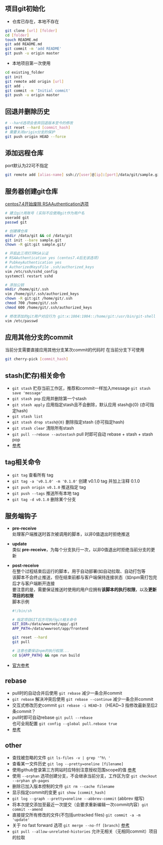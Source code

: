 ## 项目git初始化

* 仓库已存在，本地不存在
```sh
git clone [url] [folder]
cd [folder]
touch README.md
git add README.md
git commit -m 'add README'
git push -u origin master
```

* 本地项目第一次使用
```sh
cd existing_folder
git init
git remote add origin [url]
git add .
git commit -m 'Initial commit'
git push -u origin master
```

## 回退并删除历史
```bash
# --hard选项会舍弃回退版本至今的修改
git reset --hard [commit_hash]
# 需要关闭origin分支的保护
git push origin HEAD --force
```

## 添加远程仓库
port默认为22可不指定  
```sh
git remote add [alias-name] ssh://[user]@[ip]:[port]/data/git/sample.git
```

## 服务器创建git仓库
[centos7.4开始废除 RSAAuthentication选项](https://www.cnblogs.com/Leroscox/p/9627809.html)
```bash
# 建立git用账号 (实际不应使用git作为用户名
useradd git
passwd git

# 创建裸仓库
mkdir /data/git && cd /data/git
git init --bare sample.git
chown -R git:git sample.git/

# 开启此三项打开RSA认证
# RSAAuthentication yes (centos7.4后无该选项)
# PubkeyAuthentication yes
# AuthorizedKeysFile .ssh/authorized_keys
vim /etc/ssh/sshd_config
systemctl restart sshd

# 添加公钥
mkdir /home/git/.ssh
vim /home/git/.ssh/authorized_keys
chown -R git:git /home/git/.ssh
chmod 700 /home/git/.ssh
chmod 600 /home/git/.ssh/authorized_keys

# 修改添加的git用户对应行为 git:x:1004:1004::/home/git:/usr/bin/git-shell
vim /etc/passwd
```

## 应用其他分支的commit
当前分支需要直接应用其他分支某次commit的代码时 在当前分支下可使用
```sh
git cherry-pick [commit_hash]
```

## stash(贮存)相关命令

* `git stash` 贮存当前工作区，推荐和commit一样加入message `git stash save 'message'`
* `git stash pop` 应用并删除第一个stash
* `git stash apply` 应用指定stash且不会删除，默认应用 stash@{0} (亦可指定hash)
* `git stash list`
* `git stash drop stash@{0}` 删除指定stash (亦可指定hash)
* `git stash clear` 清除所有stash
* `git pull --rebase --autostash` pull 时即可自动 rebase + stash + stash pop
* [参考](https://www.cnblogs.com/tocy/p/git-stash-reference.html)

## tag相关命令

* `git tag` 查看所有 tag
* `git tag -a 'v0.1.0' -m '0.1.0'` 创建 v0.1.0 tag 并加上注释 0.1.0
* `git push origin v0.1.0` 推送指定 tag
* `git push --tags` 推送所有本地 tag
* `git tag -d v0.1.0` 删除某个分支

## 服务端钩子

* **pre-receive**  
    处理客户端推送时首次被调用的脚本，以非0值退出时拒绝推送

* **update**  
    类似 **pre-receive**，为每个分支执行一次，以非0值退出时拒绝当前分支的更新

* **post-receive**  
    在整个过程结束后运行的脚本，用于自动部署(如自动拉取、自动打包等  
    该脚本不会终止推送，但在结束前都与客户端保持连接状态（如npm需打包完后才与客户端断开连接  
    要注意的是，需要保证推送时使用的用户应拥有**该脚本的执行权限**，以及**更新项目的权限**  
    脚本示例
    ```sh
    #!/bin/sh

    # 指定项目GIT后方可执行git相关命令
    GIT_DIR=/data/wwwroot/app/.git
    APP_PATH=/data/wwwroot/app/frontend

    git reset --hard
    git pull

    # 注意也要保证npm的执行权限...
    cd ${APP_PATH} && npm run build
    ```

* [官方参考](https://git-scm.com/book/zh/v2/%E8%87%AA%E5%AE%9A%E4%B9%89-Git-Git-%E9%92%A9%E5%AD%90)

## rebase
* pull时的自动合并后使用 `git rebase` 减少一条合并commit
* `git rebase` 解决冲突后使用 `git rebase --continue` 减少一条合并commit
* 交互式修改历史commit `git rebase -i HEAD~3` （HEAD~3 指修改最新至后2条commit？
* pull时即可自动rebase `git pull --rebase`  
也可全局配置 `git config --global pull.rebase true`
* [参考](https://baijiahao.baidu.com/s?id=1633418495146592435&wfr=spider&for=pc)

## other

* 查找被忽略的文件 `git ls-files -v | grep '^h\ '`
* 查看某一文件历史 `git log --pretty=oneline [filename]`
* 使用github登录第三方网站时应特别注意授权范围scope的值 [参考](https://developer.github.com/apps/building-oauth-apps/understanding-scopes-for-oauth-apps/)
* 使用 `--orphan` 选项创建分支，不会继承当前分支，工作区为空 `git checkout --orphan gh-pages`
* 删除已加入版本控制的文件 `git rm --cache filename`
* 显示指定commit的变更 `git show [commit_hash]`
* `git log --graph --pretty=oneline --abbrev-commit` (abbrev 缩写)
* 将本次提交添加至最近一次提交（会要求重新编辑一次commit内容）`git commit --amend`
* 直接提交所有修改的文件(不包括untracked files) `git commit -a -m 'update'`
* 关于 no fast forward 选项 `git merge --no-ff [branch]` [参考](https://backlog.com/git-tutorial/cn/stepup/stepup1_4.html)
* `git pull --allow-unrelated-histories` 允许无相关（无相同commit）项目的拉取